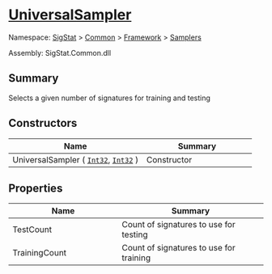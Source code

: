# [UniversalSampler](./UniversalSampler.md)

Namespace: [SigStat]() > [Common](./../../README.md) > [Framework]() > [Samplers](./README.md)

Assembly: SigStat.Common.dll

## Summary
Selects a given number of signatures for training and testing

## Constructors

| Name | Summary | 
| --- | --- | 
| UniversalSampler ( [`Int32`](https://docs.microsoft.com/en-us/dotnet/api/System.Int32), [`Int32`](https://docs.microsoft.com/en-us/dotnet/api/System.Int32) )<div style="width: 200px">| Constructor<div style="width: 200px">| <br>


## Properties

| Name | Summary | 
| --- | --- | 
| TestCount<div style="width: 200px">| Count of signatures to use for testing<div style="width: 200px">| <br>
| TrainingCount<div style="width: 200px">| Count of signatures to use for training<div style="width: 200px">| <br>


